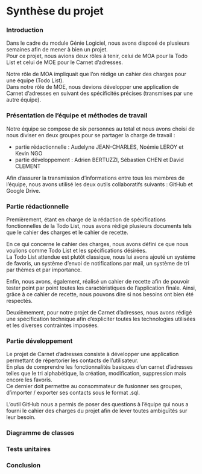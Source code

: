 # Synthèse du projet

### Introduction

Dans le cadre du module Génie Logiciel, nous avons disposé de plusieurs semaines afin de mener à bien un projet.  
Pour ce projet, nous avions deux rôles à tenir, celui de MOA pour la Todo List et celui de MOE pour le Carnet d’adresses.

Notre rôle de MOA impliquait que l’on rédige un cahier des charges pour une équipe (Todo List).  
Dans notre rôle de MOE, nous devions développer une application de Carnet d’adresses en suivant des spécificités précises (transmises par une autre équipe).

### Présentation de l’équipe et méthodes de travail

Notre équipe se compose de six personnes au total et nous avons choisi de nous diviser en deux groupes pour se partager la charge de travail :

+ partie rédactionnelle : Audelyne JEAN-CHARLES, Noémie LEROY et Kevin NGO
+ partie développement : Adrien BERTUZZI, Sébastien CHEN et David CLEMENT

Afin d’assurer la transmission d’informations entre tous les membres de l’équipe, nous avons utilisé les deux outils collaboratifs suivants : GitHub et Google Drive.

### Partie rédactionnelle

Premièrement, étant en charge de la rédaction de spécifications fonctionnelles de la Todo List, nous avons rédigé plusieurs documents tels que le cahier des charges et le cahier de recette.

En ce qui concerne le cahier des charges, nous avons défini ce que nous voulions comme Todo List et les spécifications désirées.  
La Todo List attendue est plutôt classique, nous lui avons ajouté un système de favoris, un système d’envoi de notifications par mail, un système de tri par thèmes et par importance.

Enfin, nous avons, également, réalisé un cahier de recette afin de pouvoir tester point par point toutes les caractéristiques de l’application finale. Ainsi, grâce à ce cahier de recette, nous pouvons dire si nos besoins ont bien été respectés.

Deuxièmement, pour notre projet de Carnet d’adresses, nous avons rédigé une spécification technique afin d’expliciter toutes les technologies utilisées et les diverses contraintes imposées.

### Partie développement

Le projet de Carnet d’adresses consiste à développer une application permettant de répertorier les contacts de l’utilisateur.  
En plus de comprendre les fonctionnalités basiques d’un carnet d’adresses telles que le tri alphabétique, la création, modification, suppression mais encore les favoris.  
Ce dernier doit permettre au consommateur de fusionner ses groupes, d’importer / exporter ses contacts sous le format .sql.

L’outil GitHub nous a permis de poser des questions à l’équipe qui nous a fourni le cahier des charges du projet afin de lever toutes ambiguïtés sur leur besoin.

### Diagramme de classes



### Tests unitaires



### Conclusion

